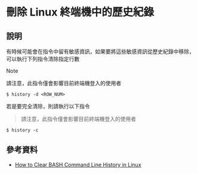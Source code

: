 # 刪除 Linux 終端機中的歷史紀錄

## 說明

有時候可能會在指令中留有敏感資訊，如果要將這些敏感資訊從歷史紀錄中移除，可以執行下列指令清除指定行數

> [!NOTE]
> 請注意，此指令僅會影響目前終端機登入的使用者

```console
$ history -d <ROW_NUM>
```

若是要完全清除，則請執行以下指令

> 請注意，此指令僅會影響目前終端機登入的使用者

```console
$ history -c
```

## 參考資料

- [How to Clear BASH Command Line History in Linux](https://www.tecmint.com/clear-command-line-history-in-linux/)
